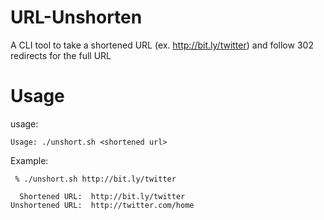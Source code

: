 URL-Unshorten
=============

A CLI tool to take a shortened URL (ex. http://bit.ly/twitter) and follow 302 redirects for the full URL


Usage
=====

usage:
```
Usage: ./unshort.sh <shortened url>
```


Example:
```
 % ./unshort.sh http://bit.ly/twitter

  Shortened URL:  http://bit.ly/twitter
Unshortened URL:  http://twitter.com/home
```

